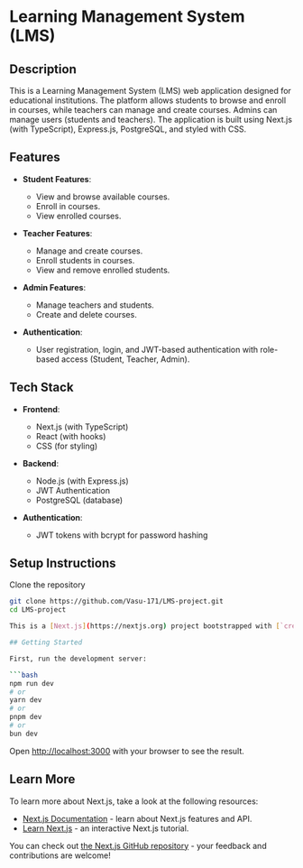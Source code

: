 # Learning Management System (LMS)

## Description
This is a Learning Management System (LMS) web application designed for educational institutions. The platform allows students to browse and enroll in courses, while teachers can manage and create courses. Admins can manage users (students and teachers). The application is built using Next.js (with TypeScript), Express.js, PostgreSQL, and styled with CSS.

## Features
- **Student Features**:
  - View and browse available courses.
  - Enroll in courses.
  - View enrolled courses.
  
- **Teacher Features**:
  - Manage and create courses.
  - Enroll students in courses.
  - View and remove enrolled students.
  
- **Admin Features**:
  - Manage teachers and students.
  - Create and delete courses.
  
- **Authentication**:
  - User registration, login, and JWT-based authentication with role-based access (Student, Teacher, Admin).

## Tech Stack
- **Frontend**: 
  - Next.js (with TypeScript)
  - React (with hooks)
  - CSS (for styling)

- **Backend**:
  - Node.js (with Express.js)
  - JWT Authentication
  - PostgreSQL (database)

- **Authentication**: 
  - JWT tokens with bcrypt for password hashing

## Setup Instructions

 Clone the repository
```bash
git clone https://github.com/Vasu-171/LMS-project.git
cd LMS-project

This is a [Next.js](https://nextjs.org) project bootstrapped with [`create-next-app`](https://nextjs.org/docs/app/api-reference/cli/create-next-app).

## Getting Started

First, run the development server:

```bash
npm run dev
# or
yarn dev
# or
pnpm dev
# or
bun dev
```

Open [http://localhost:3000](http://localhost:3000) with your browser to see the result.
## Learn More

To learn more about Next.js, take a look at the following resources:

- [Next.js Documentation](https://nextjs.org/docs) - learn about Next.js features and API.
- [Learn Next.js](https://nextjs.org/learn) - an interactive Next.js tutorial.

You can check out [the Next.js GitHub repository](https://github.com/vercel/next.js) - your feedback and contributions are welcome!
